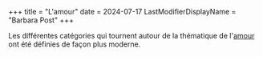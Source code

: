 +++
title = "L'amour"
date = 2024-07-17
LastModifierDisplayName = "Barbara Post"
+++

Les différentes catégories qui tournent autour de la thématique de l'[amour](/tags/amour) ont été définies de façon plus moderne.